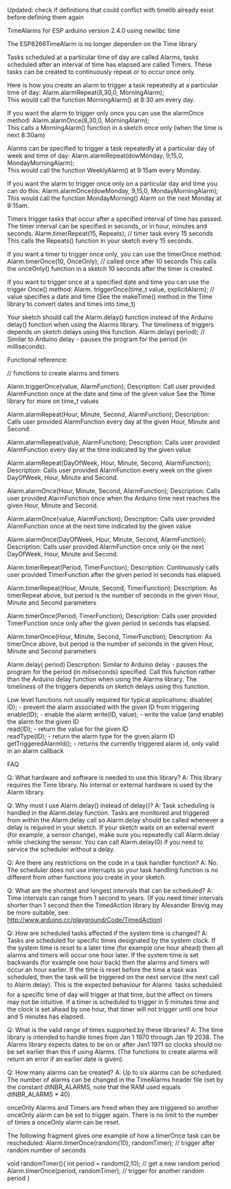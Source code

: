 Updated: check if definitions that could conflict with timelib already exist before defining them again

TimeAlarms for ESP arduino version 2.4.0 using newlibc time

The ESP8266TimeAlarm is no longer dependen on the Time library

Tasks scheduled at a particular time of day are called Alarms,
tasks scheduled after an interval of time has elapsed are called Timers.
These tasks can be created to continuously repeat or to occur once only.  

Here is how you create an alarm to trigger a task repeatedly at a particular time of day:
  Alarm.alarmRepeat(8,30,0, MorningAlarm);  
This would call the function MorningAlarm()  at 8:30 am every day.

If you want the alarm to trigger only once you can use the alarmOnce  method:
  Alarm.alarmOnce(8,30,0, MorningAlarm);  
This calls a MorningAlarm() function in a sketch once only (when the time is next 8:30am)

Alarms can be specified to trigger a task repeatedly at a particular day of week and time of day:
  Alarm.alarmRepeat(dowMonday, 9,15,0, MondayMorningAlarm);  
This would call the function WeeklyAlarm() at 9:15am every Monday.

If you want the alarm to trigger once only on a particular day and time you can do this:
   Alarm.alarmOnce(dowMonday, 9,15,0, MondayMorningAlarm);  
This would call the function MondayMorning() Alarm on the next Monday at 9:15am.

Timers trigger tasks that occur after a specified interval of time has passed.
The timer interval can be specified in seconds, or in hour, minutes and seconds.
  Alarm.timerRepeat(15, Repeats);            // timer task every 15 seconds    
This calls the Repeats() function in your sketch every 15 seconds.

If you want a timer to trigger once only, you can use the timerOnce method:
  Alarm.timerOnce(10, OnceOnly);             // called once after 10 seconds 
This calls the onceOnly() function in a sketch 10 seconds after the timer is created. 

If you want to trigger once at a specified date and time you can use the trigger Once() method:
  Alarm. triggerOnce(time_t value,  explicitAlarm); // value specifies a date and time
(See the makeTime() method in the Time library to convert dates and times into time_t)

Your sketch should call the Alarm.delay() function instead of the Arduino delay() function when
using the Alarms library.  The timeliness of triggers depends on sketch delays using this function.
  Alarm.delay( period); // Similar to Arduino delay - pauses the program for the period (in milliseconds).

Functional reference:

// functions to create alarms and timers

Alarm.triggerOnce(value, AlarmFunction);
  Description: Call user provided AlarmFunction once at the date and time of the given value
  See the Ttime library for more on time_t values 
  
Alarm.alarmRepeat(Hour, Minute, Second,  AlarmFunction);
  Description:  Calls user provided AlarmFunction  every day at the given Hour, Minute and Second.

Alarm.alarmRepeat(value,  AlarmFunction);
  Description:  Calls user provided AlarmFunction  every day at the time indicated by the given value

Alarm.alarmRepeat(DayOfWeek, Hour, Minute, Second,  AlarmFunction);
  Description:  Calls user provided AlarmFunction  every week on the given  DayOfWeek, Hour, Minute and Second.

Alarm.alarmOnce(Hour, Minute, Second,  AlarmFunction);
  Description:  Calls user provided AlarmFunction once when the Arduino time next reaches the given Hour, Minute and Second.

Alarm.alarmOnce(value,  AlarmFunction);
  Description:  Calls user provided AlarmFunction  once at the next  time indicated by the given value

Alarm.alarmOnce(DayOfWeek, Hour, Minute, Second,  AlarmFunction);
  Description:  Calls user provided AlarmFunction  once only on the next  DayOfWeek, Hour, Minute and Second.

Alarm.timerRepeat(Period, TimerFunction);
  Description:  Continuously calls user provided TimerFunction  after the given period in seconds has elapsed. 

Alarm.timerRepeat(Hour, Minute, Second, TimerFunction);
  Description:  As timerRepeat above, but period is the number of seconds in the given Hour, Minute and Second parameters

Alarm.timerOnce(Period, TimerFunction);
  Description:  Calls user provided TimerFunction  once only after the given period in seconds has elapsed. 

Alarm.timerOnce(Hour, Minute, Second, TimerFunction);
  Description:  As timerOnce above, but period is the number of seconds in the given Hour, Minute and Second parameters

Alarm.delay( period)
 Description: Similar to Arduino delay - pauses the program for the period (in miliseconds) specified.
 Call this function rather than the Arduino delay function when using the Alarms library.
 The timeliness of the triggers  depends on sketch delays using this function.

Low level functions not usually required for typical applications:
  disable( ID);  -  prevent the alarm associated with the given ID from triggering   
  enable(ID);  -  enable the alarm 
  write(ID,  value);  -  write the value (and enable) the alarm for the given ID  
  read(ID);     - return the value for the given ID  
  readType(ID);  - return the alarm type for the given alarm ID
  getTriggeredAlarmId();   -  returns the currently triggered  alarm id, only valid in an alarm callback

FAQ

Q: What hardware and software is needed to use this library?
A: This library requires the Time library. No internal or external hardware is used by the Alarm library.

Q: Why must I use Alarm.delay() instead of delay()?
A: Task scheduling is handled in the Alarm.delay function.
Tasks are monitored and  triggered from within the Alarm.delay call so Alarm.delay should be called
whenever a delay is required in your sketch.
If your sketch waits on an external event (for example,  a sensor change),
make sure you repeatedly call Alarm.delay while checking the sensor.
You can call Alarm.delay(0) if you need to service the scheduler without a delay.

Q: Are there any restrictions on the code in a task handler function?
A: No. The scheduler does not use interrupts so your task handling function is no
different from other functions you create in your sketch. 

Q: What are the shortest and longest intervals that can be scheduled?
A:  Time intervals can range from 1 second to years.
(If you need timer intervals shorter than 1 second then the TimedAction library
by Alexander Brevig may be more suitable, see: http://www.arduino.cc/playground/Code/TimedAction)

Q: How are scheduled tasks affected if the system time is changed?
A: Tasks are scheduled for specific times designated by the system clock.
If the system time is reset to a later time (for example one hour ahead) then all
alarms and timers will occur one hour later.
If the system time is set backwards (for example one hour back) then the alarms and timers will occur an hour earlier.
If the time is reset before the time a task was scheduled, then the task will be triggered on the next service (the next call to Alarm.delay).
This is  the expected behaviour for Alarms  tasks scheduled for a specific time of day will trigger at that time, but the affect on timers may not be intuitive. If a timer is scheduled to trigger in 5 minutes time and the clock is set ahead by one hour, that timer will not trigger until one hour and 5 minutes has elapsed.

Q: What  is the valid range of times supported by these libraries?
A: The time library is intended to handle times from Jan 1 1970 through Jan 19 2038.
 The Alarms library expects dates to be on or after Jan1 1971 so clocks should no be set earlier than this if using Alarms.
(The functions to create alarms will return an error if an earlier date is given).

Q: How many alarms can be created?
A: Up to six alarms can be scheduled.  
The number of alarms can be changed in the TimeAlarms header file (set by the constant dtNBR_ALARMS,
note that the RAM used equals dtNBR_ALARMS  * 40)

onceOnly Alarms and Timers are freed when they are triggered so another onceOnly alarm can be set to trigger again.
There is no limit to the number of times a onceOnly alarm can be reset.

The following fragment gives one example of how a timerOnce  task can be rescheduled:
Alarm.timerOnce(random(10), randomTimer);  // trigger after random number of seconds

void randomTimer(){
  int period = random(2,10);             // get a new random period 
  Alarm.timerOnce(period, randomTimer);  // trigger for another random period 
}

